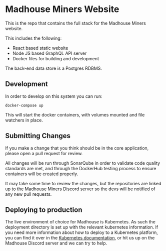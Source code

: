 # Madhouse Miners Website

This is the repo that contains the full stack for the Madhouse Miners website.

This includes the following:

* React based static website
* Node JS based GraphQL API server
* Docker files for building and development

The back-end data store is a Postgres RDBMS.

## Development

In order to develop on this system you can run:

`docker-compose up`

This will start the docker containers, with volumes mounted and file watchers in place.

## Submitting Changes

If you make a change that you think should be in the core application, please open a pull request for review.

All changes will be run through SonarQube in order to validate code quality standards are met, and through the
DockerHub testing process to ensure containers will be created properly.

It may take some time to review the changes, but the repositories are linked up to the Madhouse Miners Discord server
so the devs will be notified of any new pull requests.

## Deploying to production

The live environment of choice for Madhouse is Kubernetes. As such the deployment directory is set up with the relevant
kubernetes information. If you need more information about how to deploy to a Kubernetes platform, you can find it over
in the [Kubernetes documentation](https://kubernetes.io/docs/home/), or hit us up on the Madhouse Discord server and we
can try to help.
